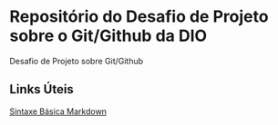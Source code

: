 # Repositório do Desafio de Projeto sobre o Git/Github da DIO
Desafio de Projeto sobre Git/Github

## Links Úteis
[Sintaxe Básica Markdown](https://www.markdownguide.org/basic-syntax)
